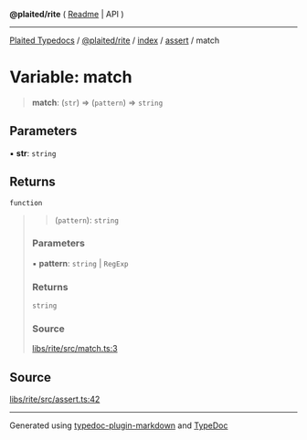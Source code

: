 **@plaited/rite** ( [Readme](../../../../README.md) \| API )

***

[Plaited Typedocs](../../../../../../modules.md) / [@plaited/rite](../../../../modules.md) / [index](../../../README.md) / [assert](../README.md) / match

# Variable: match

> **match**: (`str`) => (`pattern`) => `string`

## Parameters

▪ **str**: `string`

## Returns

`function`

> > (`pattern`): `string`
>
> ### Parameters
>
> ▪ **pattern**: `string` \| `RegExp`
>
> ### Returns
>
> `string`
>
> ### Source
>
> [libs/rite/src/match.ts:3](https://github.com/plaited/plaited/blob/317e868/libs/rite/src/match.ts#L3)
>

## Source

[libs/rite/src/assert.ts:42](https://github.com/plaited/plaited/blob/317e868/libs/rite/src/assert.ts#L42)

***

Generated using [typedoc-plugin-markdown](https://www.npmjs.com/package/typedoc-plugin-markdown) and [TypeDoc](https://typedoc.org/)
